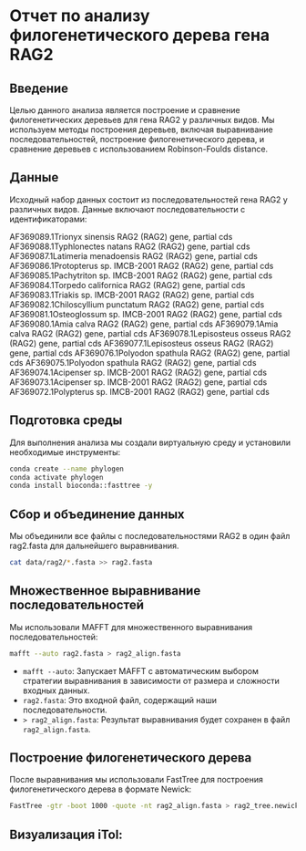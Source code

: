 # Отчет по анализу филогенетического дерева гена RAG2

## Введение
Целью данного анализа является построение и сравнение филогенетических деревьев для гена RAG2 у различных видов. Мы используем методы построения деревьев, включая выравнивание последовательностей, построение филогенетического дерева, и сравнение деревьев с использованием Robinson-Foulds distance.

## Данные
Исходный набор данных состоит из последовательностей гена RAG2 у различных видов. Данные включают последовательности с идентификаторами:

AF369089.1Trionyx sinensis RAG2 (RAG2) gene, partial cds
AF369088.1Typhlonectes natans RAG2 (RAG2) gene, partial cds
AF369087.1Latimeria menadoensis RAG2 (RAG2) gene, partial cds
AF369086.1Protopterus sp. IMCB-2001 RAG2 (RAG2) gene, partial cds
AF369085.1Pachytriton sp. IMCB-2001 RAG2 (RAG2) gene, partial cds
AF369084.1Torpedo californica RAG2 (RAG2) gene, partial cds
AF369083.1Triakis sp. IMCB-2001 RAG2 (RAG2) gene, partial cds
AF369082.1Chiloscyllium punctatum RAG2 (RAG2) gene, partial cds
AF369081.1Osteoglossum sp. IMCB-2001 RAG2 (RAG2) gene, partial cds
AF369080.1Amia calva RAG2 (RAG2) gene, partial cds
AF369079.1Amia calva RAG2 (RAG2) gene, partial cds
AF369078.1Lepisosteus osseus RAG2 (RAG2) gene, partial cds
AF369077.1Lepisosteus osseus RAG2 (RAG2) gene, partial cds
AF369076.1Polyodon spathula RAG2 (RAG2) gene, partial cds
AF369075.1Polyodon spathula RAG2 (RAG2) gene, partial cds
AF369074.1Acipenser sp. IMCB-2001 RAG2 (RAG2) gene, partial cds
AF369073.1Acipenser sp. IMCB-2001 RAG2 (RAG2) gene, partial cds
AF369072.1Polypterus sp. IMCB-2001 RAG2 (RAG2) gene, partial cds


## Подготовка среды
Для выполнения анализа мы создали виртуальную среду и установили необходимые инструменты:

```bash
conda create --name phylogen
conda activate phylogen
conda install bioconda::fasttree -y
```
## Сбор и объединение данных
Мы объединили все файлы с последовательностями RAG2 в один файл rag2.fasta для дальнейшего выравнивания.

```bash
cat data/rag2/*.fasta >> rag2.fasta
```

## Множественное выравнивание последовательностей
Мы использовали MAFFT для множественного выравнивания последовательностей:

```bash
mafft --auto rag2.fasta > rag2_align.fasta
```

- `mafft --auto`: Запускает MAFFT с автоматическим выбором стратегии выравнивания в зависимости от размера и сложности входных данных.
- `rag2.fasta`: Это входной файл, содержащий наши последовательности.
- `> rag2_align.fasta`: Результат выравнивания будет сохранен в файл `rag2_align.fasta`.

## Построение филогенетического дерева
 После выравнивания мы использовали FastTree для построения филогенетического дерева в формате Newick:
  
```bash
FastTree -gtr -boot 1000 -quote -nt rag2_align.fasta > rag2_tree.newick
```

## Визуализация iTol:


